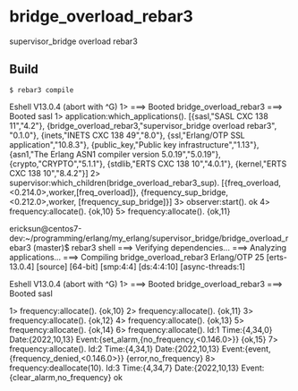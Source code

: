 bridge_overload_rebar3
=====

supervisor_bridge overload  rebar3

Build
-----

    $ rebar3 compile

Eshell V13.0.4  (abort with ^G)
1> ===> Booted bridge_overload_rebar3
===> Booted sasl
1> application:which_applications().
[{sasl,"SASL  CXC 138 11","4.2"},
 {bridge_overload_rebar3,"supervisor_bridge overload  rebar3",
                         "0.1.0"},
 {inets,"INETS  CXC 138 49","8.0"},
 {ssl,"Erlang/OTP SSL application","10.8.3"},
 {public_key,"Public key infrastructure","1.13"},
 {asn1,"The Erlang ASN1 compiler version 5.0.19","5.0.19"},
 {crypto,"CRYPTO","5.1.1"},
 {stdlib,"ERTS  CXC 138 10","4.0.1"},
 {kernel,"ERTS  CXC 138 10","8.4.2"}]
2> supervisor:which_children(bridge_overload_rebar3_sup).
[{freq_overload,<0.214.0>,worker,[freq_overload]},
 {frequency_sup_bridge,<0.212.0>,worker,
                       [frequency_sup_bridge]}]
3> observer:start().
ok
4> frequency:allocate().
{ok,10}
5> frequency:allocate().
{ok,11}



ericksun@centos7-dev:~/programming/erlang/my_erlang/supervisor_bridge/bridge_overload_rebar3 (master)$ rebar3 shell
===> Verifying dependencies...
===> Analyzing applications...
===> Compiling bridge_overload_rebar3
Erlang/OTP 25 [erts-13.0.4] [source] [64-bit] [smp:4:4] [ds:4:4:10] [async-threads:1]

Eshell V13.0.4  (abort with ^G)
1> ===> Booted bridge_overload_rebar3
===> Booted sasl

1> frequency:allocate().
{ok,10}
2> frequency:allocate().
{ok,11}
3> frequency:allocate().
{ok,12}
4> frequency:allocate().
{ok,13}
5> frequency:allocate().
{ok,14}
6> frequency:allocate().
Id:1 Time:{4,34,0} Date:{2022,10,13}
Event:{set_alarm,{no_frequency,<0.146.0>}}
{ok,15}
7> frequency:allocate().
Id:2 Time:{4,34,1} Date:{2022,10,13}
Event:{event,{frequency_denied,<0.146.0>}}
{error,no_frequency}
8> frequency:deallocate(10).
Id:3 Time:{4,34,7} Date:{2022,10,13}
Event:{clear_alarm,no_frequency}
ok

